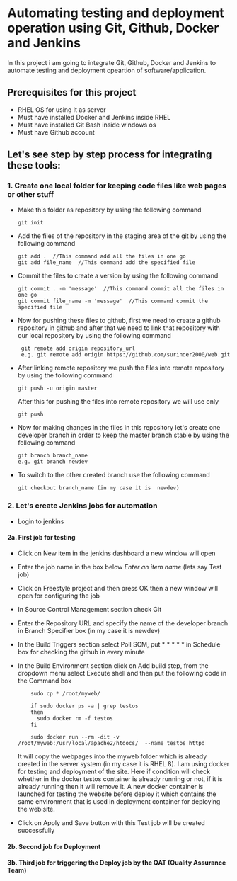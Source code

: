 # Automating testing and deployment operation using Git, Github, Docker and Jenkins

In this project i am going to integrate Git, Github, Docker and Jenkins to automate testing and deployment opeartion of software/application.

## Prerequisites for this project
* RHEL OS for using it as server
* Must have installed Docker and Jenkins inside RHEL
* Must have installed Git Bash inside windows os
* Must have Github account

## Let's see step by step process for integrating these tools:
### 1. Create one local folder for keeping code files like web pages or other stuff
* Make this folder as repository by using the following command
              
      git init
      
* Add the files of the repository in the staging area of the git by using the following command

      git add .  //This command add all the files in one go
      git add file_name  //This command add the specified file
      
* Commit the files to create a version by using the following command

      git commit . -m 'message'  //This command commit all the files in one go
      git commit file_name -m 'message'  //This command commit the specified file
      
* Now for pushing these files to github, first we need to create a github repository in github and after that we need to link that repository with our local repository by using the following command
 
       git remote add origin repository_url
       e.g. git remote add origin https://github.com/surinder2000/web.git
       
 * After linking remote repository we push the files into remote repository by using the following command
 
       git push -u origin master 
 
   After this for pushing the files into remote repository we will use only
       
       git push

* Now for making changes in the files in this repository let's create one developer branch in order to keep the master branch stable by using the following command
      
      git branch branch_name
      e.g. git branch newdev 
      
* To switch to the other created branch use the following command

      git checkout branch_name (in my case it is  newdev)
      
  
### 2. Let's create Jenkins jobs for automation
* Login to jenkins

#### 2a. First job for testing
* Click on New item in the jenkins dashboard a new window will open
* Enter the job name in the box below _Enter an item name_ (lets say Test job)
* Click on Freestyle project and then press OK then a new window will open for configuring the job
* In Source Control Management section check Git
* Enter the Repository URL and specify the name of the developer branch in Branch Specifier box (in my case it is newdev)
* In the Build Triggers section select Poll SCM, put * * * * * in Schedule box for checking the github in every minute
* In the Build Environment section click on Add build step, from the dropdown menu select Execute shell and then put the following code in the Command box
          
          sudo cp * /root/myweb/

          if sudo docker ps -a | grep testos 
          then
            sudo docker rm -f testos
          fi

          sudo docker run --rm -dit -v /root/myweb:/usr/local/apache2/htdocs/  --name testos httpd
          
  It will copy the webpages into the myweb folder which is already created in the server system (in my case it is RHEL 8). I am using docker for testing and deployment of the site. Here if condition will check whether in the docker testos container is already running or not, if it is already running then it will remove it. A new docker container is launched for testing the website before deploy it which contains the same environment that is used in deployment container for deploying the webisite.
  
* Click on Apply and Save button with this Test job will be created successfully

#### 2b. Second job for Deployment


#### 3b. Third job for triggering the Deploy job by the QAT (Quality Assurance Team)



